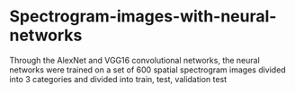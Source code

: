 # Spectrogram-images-with-neural-networks
Through the AlexNet and VGG16 convolutional networks, the neural networks were trained on a set of 600 spatial spectrogram images divided into 3 categories and divided into train, test, validation test
